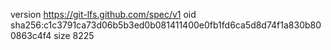 version https://git-lfs.github.com/spec/v1
oid sha256:c1c3791ca73d06b5b3ed0b081411400e0fb1fd6ca5d8d74f1a830b800863c4f4
size 8225
